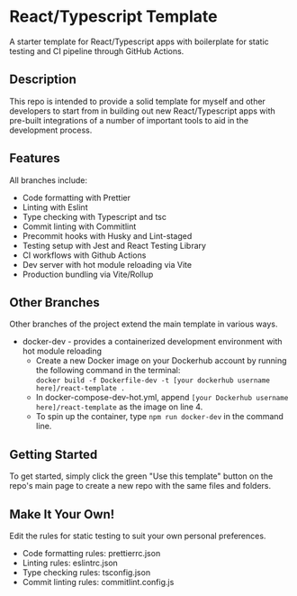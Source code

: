# React/Typescript Template

A starter template for React/Typescript apps with boilerplate for static testing and CI pipeline through GitHub Actions.

## Description

This repo is intended to provide a solid template for myself and other developers to start from in building out new React/Typescript apps with pre-built integrations of a number of important tools to aid in the development process.

## Features

All branches include:

* Code formatting with Prettier
* Linting with Eslint
* Type checking with Typescript and tsc
* Commit linting with Commitlint
* Precommit hooks with Husky and Lint-staged
* Testing setup with Jest and React Testing Library
* CI workflows with Github Actions
* Dev server with hot module reloading via Vite
* Production bundling via Vite/Rollup

## Other Branches

Other branches of the project extend the main template in various ways.

* docker-dev - provides a containerized development environment with hot module reloading
    * Create a new Docker image on your Dockerhub account by running the following command in the terminal:  
    `docker build -f Dockerfile-dev -t [your dockerhub username here]/react-template .`
    * In docker-compose-dev-hot.yml, append `[your Dockerhub username here]/react-template` as the image on line 4.
    * To spin up the container, type `npm run docker-dev` in the command line.

## Getting Started

To get started, simply click the green "Use this template" button on the repo's main page to create a new repo with the same files and folders. 

## Make It Your Own!

Edit the rules for static testing to suit your own personal preferences.

* Code formatting rules: prettierrc.json
* Linting rules: eslintrc.json
* Type checking rules: tsconfig.json
* Commit linting rules: commitlint.config.js
